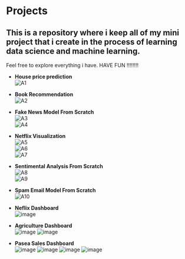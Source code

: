 # Projects
## This is a repository where i keep all of my mini project that i create in the process of learning data science and machine learning.
Feel free to explore everything i have.
HAVE FUN !!!!!!!!
* **House price prediction**\
![A1](https://user-images.githubusercontent.com/72427157/206398769-61cab74a-2427-4ede-9fe4-e6121d1519a7.PNG)
* **Book Recommendation**\
![A2](https://user-images.githubusercontent.com/72427157/206398788-740c9ef6-de99-4ab1-9cfe-2edcc1ddf960.PNG)
* **Fake News Model From Scratch**\
![A3](https://user-images.githubusercontent.com/72427157/206398806-940dd233-6063-473e-b3cc-bd042c143b29.PNG)\
![A4](https://user-images.githubusercontent.com/72427157/206398815-d85c4e76-eea0-4fc7-9e8b-c91bf35a8d5c.PNG)
* **Netflix Visualization**\
![A5](https://user-images.githubusercontent.com/72427157/206398829-045a1a71-961c-4d25-9fc5-09892d775f93.PNG)\
![A6](https://user-images.githubusercontent.com/72427157/206398835-7abdeb20-38dd-4a64-bec6-664988dab7f4.PNG)\
![A7](https://user-images.githubusercontent.com/72427157/206398848-cd62da22-6683-4cf8-bf24-247f1344272a.PNG)
* **Sentimental Analysis From Scratch**\
![A8](https://user-images.githubusercontent.com/72427157/206398860-384fe723-ef2b-4e60-8e5d-998b75b563a0.PNG)\
![A9](https://user-images.githubusercontent.com/72427157/206398870-459899b7-b32e-485f-bcd8-857bdc964904.PNG)
* **Spam Email Model From Scratch**\
![A10](https://user-images.githubusercontent.com/72427157/206398742-c268d5f1-7008-445a-b5a9-fb69035f650c.PNG)
* **Neflix Dashboard**\
![image](https://github.com/ndminh2003/Learning_Project/assets/72427157/8a9d6f9f-ca87-489a-b237-d4af268044da)
* **Agriculture Dashboard**\
![image](https://github.com/ndminh2003/Learning_Project/assets/72427157/0787353b-19ba-424a-8c51-07880db07cef)
![image](https://github.com/ndminh2003/Learning_Project/assets/72427157/50d10cc9-17de-4673-900e-fd40584fe8ff)

* **Pasea Sales Dashboard**\
![image](https://github.com/ndminh2003/Learning_Project/assets/72427157/b6180829-8b37-4f97-9c15-1b345cac79ff)
![image](https://github.com/ndminh2003/Learning_Project/assets/72427157/6c7c3696-f522-416b-8271-1d9107dbe9c8)
![image](https://github.com/ndminh2003/Learning_Project/assets/72427157/e983ca20-be5a-4df2-9803-1ebcdc8aba76)
![image](https://github.com/ndminh2003/Learning_Project/assets/72427157/27d7c6aa-d608-4856-ad56-625ed2e800c8)

